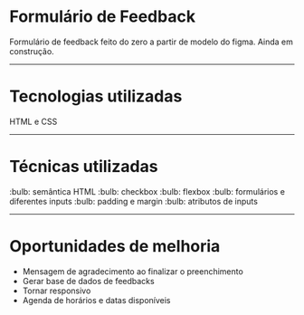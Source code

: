 <h1>Formulário de Feedback</h1>
<p>Formulário de feedback feito do zero a partir de modelo do figma. Ainda em construção.</p>
<hr>
<h1>Tecnologias utilizadas</h1>
<p>HTML e CSS</p>
<hr>
<h1>Técnicas utilizadas</h1>
:bulb: semântica HTML
:bulb: checkbox
:bulb: flexbox
:bulb: formulários e diferentes inputs
:bulb: padding e margin
:bulb: atributos de inputs
<hr>
<h1>Oportunidades de melhoria</h1>
<ul>
    <li>Mensagem de agradecimento ao finalizar o preenchimento</li>
    <li>Gerar base de dados de feedbacks</li>
    <li>Tornar responsivo</li>
    <li>Agenda de horários e datas disponíveis</li>
</ul>